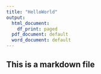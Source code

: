 ```yaml
---
title: "HelloWorld"
output:
  html_document:
    df_print: paged
  pdf_document: default
  word_document: default
---
```


## This is a markdown file